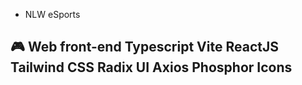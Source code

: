 - NLW eSports

🎮 Web front-end
Typescript
Vite
ReactJS
Tailwind CSS
Radix UI
Axios
Phosphor Icons
--
